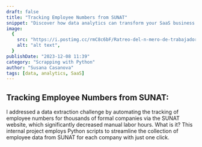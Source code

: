 ```yaml
---
draft: false
title: "Tracking Employee Numbers from SUNAT"
snippet: "Discover how data analytics can transform your SaaS business and drive growth."
image:
  {
    src: "https://i.postimg.cc/rmC8c6bF/Ratreo-del-n-mero-de-trabajadores-SUNAT.png",
    alt: "alt text",
  }
publishDate: "2023-12-08 11:39"
category: "Scrapping with Python"
author: "Susana Casanova"
tags: [data, analytics, SaaS]
---
```


## Tracking Employee Numbers from SUNAT:

I addressed a data extraction challenge by automating the tracking of employee numbers for thousands of formal companies via the SUNAT website, which significantly decreased manual labor hours. 
What is it? 
This internal project employs Python scripts to streamline the collection of employee data from SUNAT for each company with just one click.
